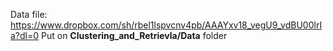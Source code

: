 Data file: https://www.dropbox.com/sh/rbel1lspvcnv4pb/AAAYxv18_vegU9_vdBU00lrIa?dl=0
Put on **Clustering_and_Retrievla/Data** folder
